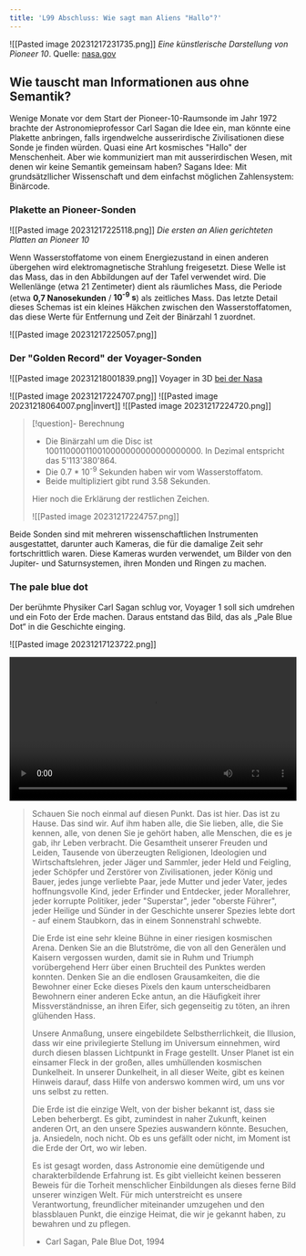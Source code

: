 ```yaml
---
title: 'L99 Abschluss: Wie sagt man Aliens "Hallo"?'
---
```

![[Pasted image 20231217231735.png]]
*Eine künstlerische Darstellung von Pioneer 10*. Quelle: [nasa.gov](https://science.nasa.gov/mission/pioneer-10/)
## Wie tauscht man Informationen aus ohne Semantik?

Wenige Monate vor dem Start der Pioneer-10-Raumsonde im Jahr 1972 brachte der Astronomieprofessor Carl Sagan die Idee ein, man könnte eine Plakette anbringen, falls irgendwelche ausserirdische Zivilisationen diese Sonde je finden würden. Quasi eine Art kosmisches "Hallo" der Menschenheit. Aber wie kommuniziert man mit ausserirdischen Wesen, mit denen wir keine Semantik gemeinsam haben? Sagans Idee: Mit grundsätzllicher Wissenschaft und dem einfachst möglichen Zahlensystem: Binärcode.
### Plakette an Pioneer-Sonden

![[Pasted image 20231217225118.png]]
*Die ersten an Alien gerichteten Platten an Pioneer 10*

Wenn Wasserstoffatome von einem Energiezustand in einen anderen übergehen wird elektromagnetische Strahlung freigesetzt. Diese Welle ist das Mass, das in den Abbildungen auf der Tafel verwendet wird. Die Wellenlänge (etwa 21 Zentimeter) dient als räumliches Mass, die Periode (etwa **0,7 Nanosekunden** / **10<sup>-9</sup> s**) als zeitliches Mass. Das letzte Detail dieses Schemas ist ein kleines Häkchen zwischen den Wasserstoffatomen, das diese Werte für Entfernung und Zeit der Binärzahl 1 zuordnet.

![[Pasted image 20231217225057.png]]
### Der "Golden Record" der Voyager-Sonden

![[Pasted image 20231218001839.png]]
Voyager in 3D [bei der Nasa](https://voyager.jpl.nasa.gov/mission/spacecraft/interactive.php)

![[Pasted image 20231217224707.png]]
![[Pasted image 20231218064007.png|invert]]
![[Pasted image 20231217224720.png]]

> [!question]- Berechnung
> 
> - Die Binärzahl um die Disc ist 100110000110010000000000000000000. In Dezimal entspricht das 5\'113\'380\'864.
> - Die 0.7 * 10<sup>-9</sup> Sekunden haben wir vom Wasserstoffatom.
> - Beide multipliziert gibt rund 3.58 Sekunden.
> 
> Hier noch die Erklärung der restlichen Zeichen. 
> 
> ![[Pasted image 20231217224757.png]]

Beide Sonden sind mit mehreren wissenschaftlichen Instrumenten ausgestattet, darunter auch Kameras, die für die damalige Zeit sehr fortschrittlich waren. Diese Kameras wurden verwendet, um Bilder von den Jupiter- und Saturnsystemen, ihren Monden und Ringen zu machen.

### The pale blue dot

Der berühmte Physiker Carl Sagan schlug vor, Voyager 1 soll sich umdrehen und ein Foto der Erde machen. Daraus entstand das Bild, das als „Pale Blue Dot“ in die Geschichte einging.

![[Pasted image 20231217123722.png]]

<video controls width="100%"><source src="https://v.nostr.build/naDM.mp4" type="video/mp4" /></video>

> Schauen Sie noch einmal auf diesen Punkt. Das ist hier. Das ist zu Hause. Das sind wir. Auf ihm haben alle, die Sie lieben, alle, die Sie kennen, alle, von denen Sie je gehört haben, alle Menschen, die es je gab, ihr Leben verbracht. Die Gesamtheit unserer Freuden und Leiden, Tausende von überzeugten Religionen, Ideologien und Wirtschaftslehren, jeder Jäger und Sammler, jeder Held und Feigling, jeder Schöpfer und Zerstörer von Zivilisationen, jeder König und Bauer, jedes junge verliebte Paar, jede Mutter und jeder Vater, jedes hoffnungsvolle Kind, jeder Erfinder und Entdecker, jeder Morallehrer, jeder korrupte Politiker, jeder "Superstar", jeder "oberste Führer", jeder Heilige und Sünder in der Geschichte unserer Spezies lebte dort - auf einem Staubkorn, das in einem Sonnenstrahl schwebte.
> 
> Die Erde ist eine sehr kleine Bühne in einer riesigen kosmischen Arena. Denken Sie an die Blutströme, die von all den Generälen und Kaisern vergossen wurden, damit sie in Ruhm und Triumph vorübergehend Herr über einen Bruchteil des Punktes werden konnten. Denken Sie an die endlosen Grausamkeiten, die die Bewohner einer Ecke dieses Pixels den kaum unterscheidbaren Bewohnern einer anderen Ecke antun, an die Häufigkeit ihrer Missverständnisse, an ihren Eifer, sich gegenseitig zu töten, an ihren glühenden Hass.
> 
> Unsere Anmaßung, unsere eingebildete Selbstherrlichkeit, die Illusion, dass wir eine privilegierte Stellung im Universum einnehmen, wird durch diesen blassen Lichtpunkt in Frage gestellt. Unser Planet ist ein einsamer Fleck in der großen, alles umhüllenden kosmischen Dunkelheit. In unserer Dunkelheit, in all dieser Weite, gibt es keinen Hinweis darauf, dass Hilfe von anderswo kommen wird, um uns vor uns selbst zu retten.
> 
> Die Erde ist die einzige Welt, von der bisher bekannt ist, dass sie Leben beherbergt. Es gibt, zumindest in naher Zukunft, keinen anderen Ort, an den unsere Spezies auswandern könnte. Besuchen, ja. Ansiedeln, noch nicht. Ob es uns gefällt oder nicht, im Moment ist die Erde der Ort, wo wir leben.
> 
> Es ist gesagt worden, dass Astronomie eine demütigende und charakterbildende Erfahrung ist. Es gibt vielleicht keinen besseren Beweis für die Torheit menschlicher Einbildungen als dieses ferne Bild unserer winzigen Welt. Für mich unterstreicht es unsere Verantwortung, freundlicher miteinander umzugehen und den blassblauen Punkt, die einzige Heimat, die wir je gekannt haben, zu bewahren und zu pflegen.
> 
> - Carl Sagan, Pale Blue Dot, 1994
